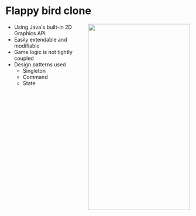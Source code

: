 # Flappy bird clone

<img align="right" width="278" height="507" src="https://user-images.githubusercontent.com/12794012/112725327-5142f480-8f20-11eb-9d6a-cffcbe7fbb78.png">

* Using Java's built-in 2D Graphics API
* Easily extendable and modifiable
* Game logic is not tightly coupled
* Design patterns used
  * Singleton
  * Command
  * State



